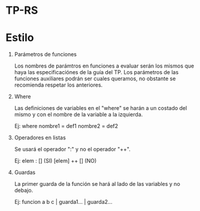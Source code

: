 # TP-RS

# Estilo

1) Parámetros de funciones

    Los nombres de parámtros en funciones a evaluar serán los mismos que haya las especificaciónes de la guía del TP.
    Los parámetros de las funciones auxiliares podrán ser cuales queramos, no obstante se recomienda respetar los anteriores.
    
2) Where

    Las definiciones de variables en el "where" se harán a un costado del mismo y con el nombre de la variable a la izquierda.
    
    Ej:
        where nombre1 = def1
              nombre2 = def2

3) Operadores en listas

    Se usará el operador ":" y no el operador "++".

    Ej: 
        elem : [] (SI)
        [elem] ++ [] (NO)
        
4) Guardas

    La primer guarda de la función se hará al lado de las variables y no debajo.
    
    Ej:
        funcion a b c | guarda1...
                      | guarda2...
